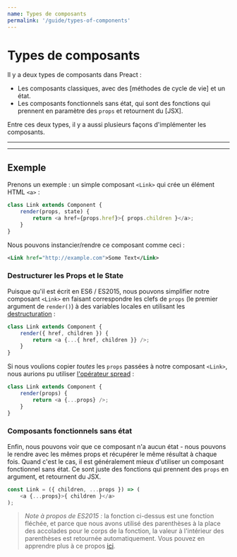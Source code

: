 ```yaml
---
name: Types de composants
permalink: '/guide/types-of-components'
---
```


# Types de composants

Il y a deux types de composants dans Preact :

- Les composants classiques, avec des [méthodes de cycle de vie] et un état.
- Les composants fonctionnels sans état, qui sont des fonctions qui prennent en paramètre des `props` et retournent du [JSX].

Entre ces deux types, il y a aussi plusieurs façons d'implémenter les composants.

---

<toc></toc>

---

## Exemple

Prenons un exemple : un simple composant `<Link>` qui crée un élément HTML `<a>` : 

```js
class Link extends Component {
	render(props, state) {
		return <a href={props.href}>{ props.children }</a>;
	}
}
```

Nous pouvons instancier/rendre ce composant comme ceci :

```xml
<Link href="http://example.com">Some Text</Link>
```


### Destructurer les Props et le State

Puisque qu'il est écrit en ES6 / ES2015, nous pouvons simplifier notre composant `<Link>` en faisant correspondre les clefs de `props` (le premier argument de `render()`) à des variables locales en utilisant les [destructuration](https://github.com/lukehoban/es6features#destructuring) :

```js
class Link extends Component {
	render({ href, children }) {
		return <a {...{ href, children }} />;
	}
}
```

Si nous voulions copier _toutes_ les `props` passées à notre composant `<Link>`, nous aurions pu utiliser [l'opérateur spread](https://developer.mozilla.org/en-US/docs/Web/JavaScript/Reference/Operators/Spread_operator) :

```js
class Link extends Component {
	render(props) {
		return <a {...props} />;
	}
}
```


### Composants fonctionnels sans état

Enfin, nous pouvons voir que ce composant n'a aucun état - nous pouvons le rendre avec les mêmes props et récupérer le même résultat à chaque fois. Quand c'est le cas, il est généralement mieux d'utiliser un composant fonctionnel sans état. Ce sont juste des fonctions qui prennent des `props` en argument, et retournent du JSX.

```js
const Link = ({ children, ...props }) => (
	<a {...props}>{ children }</a>
);
```

> *Note à propos de ES2015 :* la fonction ci-dessus est une fonction fléchée, et parce que nous avons utilisé des parenthèses à la place des accolades pour le corps de la fonction, la valeur à l'intérieur des parenthèses est retournée automatiquement. Vous pouvez en apprendre plus à ce propos [ici](https://github.com/lukehoban/es6features#arrows).
